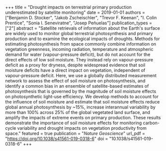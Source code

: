 +++
title = "Drought impacts on terrestrial primary production underestimated by satellite monitoring"
date = 2019-01-01
authors = ["Benjamin D. Stocker", "Jakob Zscheischler", "Trevor F. Keenan", "I. Colin Prentice", "Sonia I. Seneviratne", "Josep Peñuelas"]
publication_types = ["2"]
abstract = "Satellite retrievals of information about the Earth's surface are widely used to monitor global terrestrial photosynthesis and primary production and to examine the ecological impacts of droughts. Methods for estimating photosynthesis from space commonly combine information on vegetation greenness, incoming radiation, temperature and atmospheric demand for water (vapour-pressure deficit), but do not account for the direct effects of low soil moisture. They instead rely on vapour-pressure deficit as a proxy for dryness, despite widespread evidence that soil moisture deficits have a direct impact on vegetation, independent of vapour-pressure deficit. Here, we use a globally distributed measurement network to assess the effect of soil moisture on photosynthesis, and identify a common bias in an ensemble of satellite-based estimates of photosynthesis that is governed by the magnitude of soil moisture effects on photosynthetic light-use efficiency. We develop methods to account for the influence of soil moisture and estimate that soil moisture effects reduce global annual photosynthesis by ~15%, increase interannual variability by more than 100% across 25% of the global vegetated land surface, and amplify the impacts of extreme events on primary production. These results demonstrate the importance of soil moisture effects for monitoring carbon-cycle variability and drought impacts on vegetation productivity from space."
featured = true
publication = "*Nature Geoscience*"
url_pdf = "https://doi.org/10.1038/s41561-019-0318-6"
doi = "10.1038/s41561-019-0318-6"
+++

